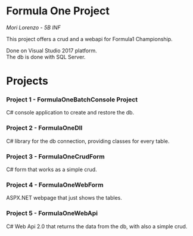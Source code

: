 # Formula One Project

_Mori Lorenzo - 5B INF_

This project offers a crud and a webapi for Formula1 Championship.<br>

Done on Visual Studio 2017 platform.<br>
The db is done with SQL Server.<br>

# Projects

### Project 1 - FormulaOneBatchConsole Project

C# console application to create and restore the db.

### Project 2 - FormulaOneDll

C# library for the db connection, providing classes for every table.

### Project 3 - FormulaOneCrudForm

C# form that works as a simple crud.


### Project 4 - FormulaOneWebForm

ASPX.NET webpage that just shows the tables.

### Project 5 - FormulaOneWebApi

C# Web Api 2.0 that returns the data from the db, with also a simple crud.